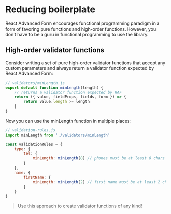 # Reducing boilerplate

React Advanced Form encourages functional programming paradigm in a form of favoring pure functions and high-order functions. However, you don't have to be a guru in functional programming to use the library.

## High-order validator functions

Consider writing a set of pure high-order validator functions that accept any custom parameters and always return a validator function expected by React Advanced Form:

```javascript
// validators/minLength.js
export default function minLength(length) {
    // returns a validator function expected by RAF
    return ({ value, fieldProps, fields, form }) => {
        return value.length >= length
    }
}
```

Now you can use the minLength function in multiple places:

```javascript
// validation-rules.js
import minLength from './validators/minLength'

const validationRules = {
    type: {
        tel: {
            minLength: minLength(8) // phones must be at least 8 chars long
        }
    },
    name: {
        firstName: {
            minLength: minLength(2) // first name must be at least 2 chars long
        }
    }
}
```

> Use this approach to create validator functions of any kind!

